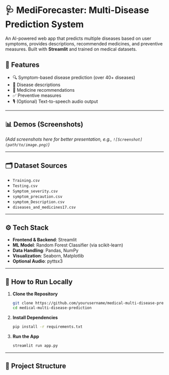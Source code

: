 # 🩺 MediForecaster: Multi-Disease Prediction System

An AI-powered web app that predicts multiple diseases based on user symptoms, provides descriptions, recommended medicines, and preventive measures. Built with **Streamlit** and trained on medical datasets.

## 🚀 Features
- 🔍 Symptom-based disease prediction (over 40+ diseases)
- 📖 Disease descriptions
- 💊 Medicine recommendations
- ✅ Preventive measures
- 🎙️ (Optional) Text-to-speech audio output

---

## 📊 Demos (Screenshots)
*(Add screenshots here for better presentation, e.g., `![Screenshot](path/to/image.png)`)*
  
---

## 🗂️ Dataset Sources
- `Training.csv`
- `Testing.csv`
- `Symptom_severity.csv`
- `symptom_precaution.csv`
- `symptom_Description.csv`
- `diseases_and_medicines17.csv`

---

## ⚙️ Tech Stack
- **Frontend & Backend**: Streamlit
- **ML Model**: Random Forest Classifier (via scikit-learn)
- **Data Handling**: Pandas, NumPy
- **Visualization**: Seaborn, Matplotlib
- **Optional Audio**: pyttsx3

---

## 🚀 How to Run Locally

1. **Clone the Repository**
    ```bash
    git clone https://github.com/yourusername/medical-multi-disease-prediction.git
    cd medical-multi-disease-prediction
    ```

2. **Install Dependencies**
    ```bash
    pip install -r requirements.txt
    ```

3. **Run the App**
    ```bash
    streamlit run app.py
    ```

---

## 📁 Project Structure

